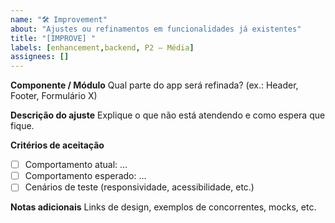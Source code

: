 ```yaml
---
name: "🛠️ Improvement"
about: "Ajustes ou refinamentos em funcionalidades já existentes"
title: "[IMPROVE] "
labels: [enhancement,backend, P2 – Média]
assignees: []
---
```

**Componente / Módulo**
Qual parte do app será refinada? (ex.: Header, Footer, Formulário X)

**Descrição do ajuste**
Explique o que não está atendendo e como espera que fique.

**Critérios de aceitação**
- [ ] Comportamento atual: …
- [ ] Comportamento esperado: …
- [ ] Cenários de teste (responsividade, acessibilidade, etc.)

**Notas adicionais**
Links de design, exemplos de concorrentes, mocks, etc.
